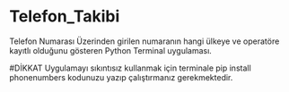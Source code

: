 # Telefon_Takibi
Telefon Numarası Üzerinden girilen numaranın hangi ülkeye ve operatöre kayıtlı olduğunu gösteren Python Terminal uygulaması.

#DİKKAT
Uygulamayı sıkıntısız kullanmak için terminale pip install phonenumbers kodunuzu yazıp çalıştırmanız gerekmektedir.
